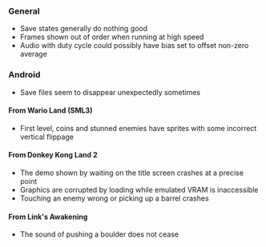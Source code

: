 
### General

- Save states generally do nothing good
- Frames shown out of order when running at high speed
- Audio with duty cycle could possibly have bias set to offset non-zero average

### Android

- Save files seem to disappear unexpectedly sometimes

#### From Wario Land (SML3)

- First level, coins and stunned enemies have sprites with some incorrect vertical flippage

#### From Donkey Kong Land 2

- The demo shown by waiting on the title screen crashes at a precise point
- Graphics are corrupted by loading while emulated VRAM is inaccessible
- Touching an enemy wrong or picking up a barrel crashes

#### From Link's Awakening

- The sound of pushing a boulder does not cease
